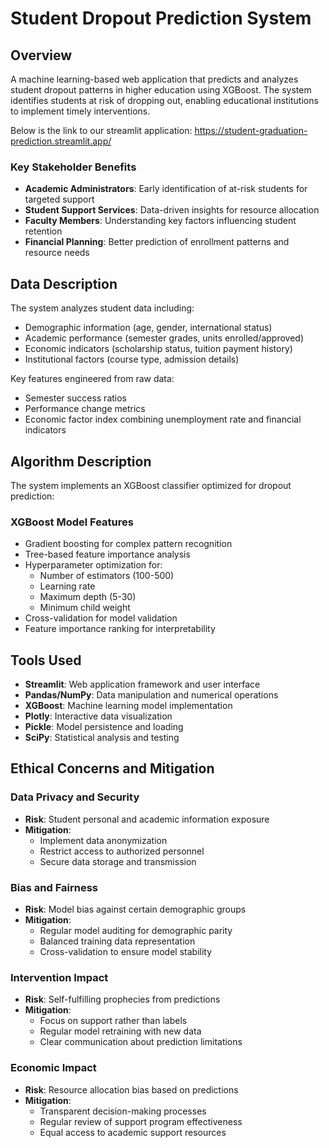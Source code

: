 # Student Dropout Prediction System

## Overview
A machine learning-based web application that predicts and analyzes student dropout patterns in higher education using XGBoost. The system identifies students at risk of dropping out, enabling educational institutions to implement timely interventions.

Below is the link to our streamlit application:
https://student-graduation-prediction.streamlit.app/
 

### Key Stakeholder Benefits
- **Academic Administrators**: Early identification of at-risk students for targeted support
- **Student Support Services**: Data-driven insights for resource allocation
- **Faculty Members**: Understanding key factors influencing student retention
- **Financial Planning**: Better prediction of enrollment patterns and resource needs

## Data Description
The system analyzes student data including:
- Demographic information (age, gender, international status)
- Academic performance (semester grades, units enrolled/approved)
- Economic indicators (scholarship status, tuition payment history)
- Institutional factors (course type, admission details)

Key features engineered from raw data:
- Semester success ratios
- Performance change metrics
- Economic factor index combining unemployment rate and financial indicators

## Algorithm Description
The system implements an XGBoost classifier optimized for dropout prediction:

### XGBoost Model Features
- Gradient boosting for complex pattern recognition
- Tree-based feature importance analysis
- Hyperparameter optimization for:
  - Number of estimators (100-500)
  - Learning rate
  - Maximum depth (5-30)
  - Minimum child weight
- Cross-validation for model validation
- Feature importance ranking for interpretability

## Tools Used
- **Streamlit**: Web application framework and user interface
- **Pandas/NumPy**: Data manipulation and numerical operations
- **XGBoost**: Machine learning model implementation
- **Plotly**: Interactive data visualization
- **Pickle**: Model persistence and loading
- **SciPy**: Statistical analysis and testing

## Ethical Concerns and Mitigation

### Data Privacy and Security
- **Risk**: Student personal and academic information exposure
- **Mitigation**: 
  - Implement data anonymization
  - Restrict access to authorized personnel
  - Secure data storage and transmission

### Bias and Fairness
- **Risk**: Model bias against certain demographic groups
- **Mitigation**:
  - Regular model auditing for demographic parity
  - Balanced training data representation
  - Cross-validation to ensure model stability

### Intervention Impact
- **Risk**: Self-fulfilling prophecies from predictions
- **Mitigation**:
  - Focus on support rather than labels
  - Regular model retraining with new data
  - Clear communication about prediction limitations

### Economic Impact
- **Risk**: Resource allocation bias based on predictions
- **Mitigation**:
  - Transparent decision-making processes
  - Regular review of support program effectiveness
  - Equal access to academic support resources
